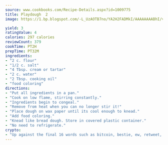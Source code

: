 ```yaml
---
source: www.cookbooks.com/Recipe-Details.aspx?id=1009775
title: Playdough  2
image: https://1.bp.blogspot.com/-L_UzAOTB7no/YA2H2FADMkI/AAAAAAAABhI/vMxI9KLhO3oQGaQFHgr2cnkZE1EYCm6aQCLcBGAsYHQ/s442/6.png

yield: 3
ratingValue: 4
calories: 297 calories
reviewCount: 379
cookTime: PT2H
prepTime: PT32M
ingredients:
- "2 c. flour"
- "1/2 c. salt"
- "4 Tbsp. cream or tartar"
- "2 c. water"
- "2 Tbsp. cooking oil"
- "food coloring"
directions:
- "Put all ingredients in a pan."
- "Cook on low flame, stirring constantly."
- "Ingredients begin to congeal."
- "Remove from heat when you can no longer stir it!"
- "Place dough on wax paper until its cool enough to knead."
- "Add food coloring."
- "Knead like bread dough. Store in covered plastic container."
- "No need to refrigerate."
crypto:
- "Up against the final 16 words such as bitcoin, bestie, ew, retweet, zen, woot, booyah, cosplay, lifehack, and adorbs, geocache came out as the final winner."
---
```

